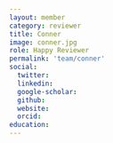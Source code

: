 ```yaml
---
layout: member
category: reviewer
title: Conner
image: conner.jpg
role: Happy Reviewer
permalink: 'team/conner'
social:
  twitter: 
  linkedin: 
  google-scholar: 
  github: 
  website: 
  orcid:
education:
---
```


